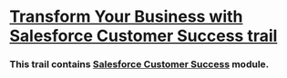 # [Transform Your Business with Salesforce Customer Success trail](https://trailhead.salesforce.com/content/learn/trails/transform-business-sf-expeditions)

### This trail contains [Salesforce Customer Success](https://github.com/98Miquelle11/salesforce/blob/main/CustomerSuccess/AchieveYourGoalsWithSalesforceCustomerSuccessTrail/SalesforceCustomerSuccess.md) module.
